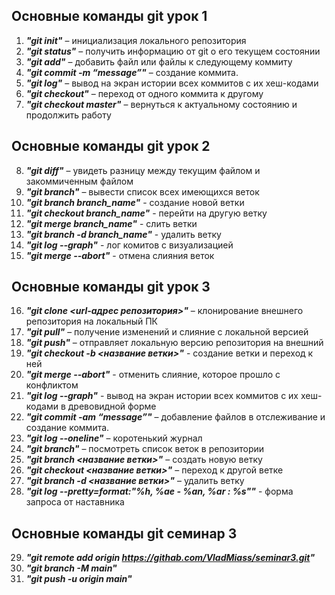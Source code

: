 ## **Основные команды git урок 1**
1. ***"git init"*** – инициализация локального репозитория
2. ***"git status"*** – получить информацию от git о его текущем состоянии
3. ***"git add"*** – добавить файл или файлы к следующему коммиту
4. ***"git commit -m “message”"*** – создание коммита.
5. ***"git log"*** – вывод на экран истории всех коммитов с их хеш-кодами
6. ***"git checkout"*** – переход от одного коммита к другому
7. ***"git checkout master"*** – вернуться к актуальному состоянию и продолжить работу

## **Основные команды git урок 2**
8. ***"git diff"*** – увидеть разницу между текущим файлом и закоммиченным файлом
9. ***"git branch"*** – вывести список всех имеющихся веток
10. ***"git branch branch_name"*** - создание новой ветки
11. ***"git checkout branch_name"*** - перейти на другую ветку
12. ***"git merge branch_name"*** - слить ветки
13. ***"git branch -d branch_name"*** - удалить ветку
14. ***"git log --graph"*** - лог комитов с визуализацией
15. ***"git merge --abort"*** - отмена слияния веток

## **Основные команды git урок 3**
16. ***"git clone <url-адрес репозитория>"*** – клонирование внешнего репозитория на  локальный ПК
17. ***"git pull"*** – получение изменений и слияние с локальной версией
18. ***"git push"*** – отправляет локальную версию репозитория на внешний
19. ***"git checkout -b <название ветки>"*** - создание ветки и переход к ней
20. ***"git merge --abort"*** - отменить слияние, которое прошло с конфликтом
21. ***"git log --graph"*** - вывод на экран истории всех коммитов с их хеш-кодами в древовидной форме
22. ***"git commit -am “message”"*** – добавление файлов в отслеживание и       создание коммита.
23. ***"git log --oneline"*** – коротенький журнал
24. ***"git branch"*** – посмотреть список веток в репозитории
25. ***"git branch <название ветки>"*** – создать новую ветку
26. ***"git checkout <название ветки>"*** – переход к другой ветке
27. ***"git branch -d <название ветки>"*** – удалить ветку
28. ***"git log --pretty=format:"%h, %ae - %an, %ar : %s""*** - форма запроса от наставника

## **Основные команды git семинар 3**
29. ***"git remote add origin https://githab.com/VladMiass/seminar3.git"***
30. ***"git branch -M main"***
31. ***"git push -u origin main"***